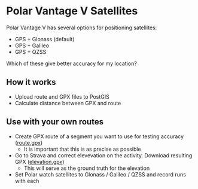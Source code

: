 # Polar Vantage V Satellites

Polar Vantage V has several options for positioning satellites:

- GPS + Glonass (default)
- GPS + Galileo
- GPS + QZSS

Which of these give better accuracy for my location?

## How it works

- Upload route and GPX files to PostGIS
- Calculate distance between GPX and route


## Use with your own routes

- Create GPX route of a segment you want to use for testing accuracy ([route.gpx](singapore/benjamin-sheares-bridge/route.gpx))
  - It is important that this is as precise as possible
- Go to Strava and correct elevevation on the activity. Download resulting GPX ([elevation.gpx](singapore/benjamin-sheares-bridge/elevation.gpx))
  - This will serve as the ground truth for the elevation
- Set Polar watch satellites to Glonass / Galileo / QZSS and record runs with each


